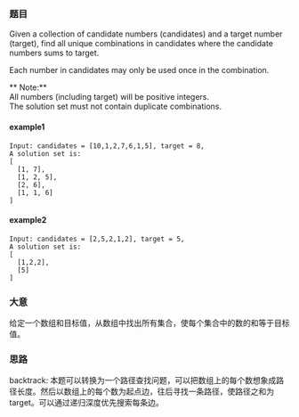 ### 题目
Given a collection of candidate numbers (candidates) and a target number (target), find all unique combinations in candidates where the candidate numbers sums to target.

Each number in candidates may only be used once in the combination.

** Note:**<br>
All numbers (including target) will be positive integers.<br>
The solution set must not contain duplicate combinations.<br>

#### example1
```
Input: candidates = [10,1,2,7,6,1,5], target = 8,
A solution set is:
[
  [1, 7],
  [1, 2, 5],
  [2, 6],
  [1, 1, 6]
]
```

#### example2
```
Input: candidates = [2,5,2,1,2], target = 5,
A solution set is:
[
  [1,2,2],
  [5]
]
```

### 大意
给定一个数组和目标值，从数组中找出所有集合，使每个集合中的数的和等于目标值。

### 思路
backtrack:
本题可以转换为一个路径查找问题，可以把数组上的每个数想象成路径长度。然后以数组上的每个数为起点边，往后寻找一条路径，使路径之和为target。可以通过递归深度优先搜索每条边。